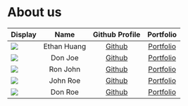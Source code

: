 # About us

Display |    Name     |            Github Profile             | Portfolio 
--------|:-----------:|:-------------------------------------:|:---------:
![](https://picsum.photos/100) | Ethan Huang | [Github](https://github.com/remy9926) | [Portfolio](https://github.com/remy9926)
![](https://via.placeholder.com/100.png?text=Photo) |   Don Joe   |     [Github](https://github.com/)     | [Portfolio](docs/team/johndoe.md)
![](https://via.placeholder.com/100.png?text=Photo) |  Ron John   |     [Github](https://github.com/)     | [Portfolio](docs/team/johndoe.md)
![](https://via.placeholder.com/100.png?text=Photo) |  John Roe   |     [Github](https://github.com/)     | [Portfolio](docs/team/johndoe.md)
![](https://via.placeholder.com/100.png?text=Photo) |   Don Roe   |     [Github](https://github.com/)     | [Portfolio](docs/team/johndoe.md)
